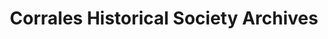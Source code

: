---
layout: repo
title: "Corrales Historical Society Archives"
id: 24332
permalink: repos/24332/
---